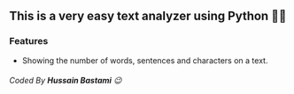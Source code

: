 ## This is a very easy text analyzer using Python 🐍😎
### Features
+ Showing the number of words, sentences and characters on a text.

###### Coded By **Hussain Bastami** 😉
